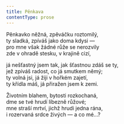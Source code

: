 ```yaml
---
title: Pěnkava
contentType: prose
---
```


Pěnkavko něžná, zpěváčku roztomilý,  
ty sladká, zpíváš jako doma kdysi —  
pro mne však žádné růže se nerozvily  
zde v ohradě stesku, v krajině cizí,

já nešťastný jsem tak, jak šťastnou zdáš se ty,  
jež zpíváš radost, co já smutkem němý;  
ty volná jsi, já žiji v hořkém zajetí,  
ty křídla máš, já přiražen jsem k zemi.

Životním blahem, bytosti rozkochaná,  
dme se tvé hrudí líbezně růžové;  
mne straší mrtví, jichž hrudi jedna rána,  
i rozervaná srdce živých — a co mé…?
